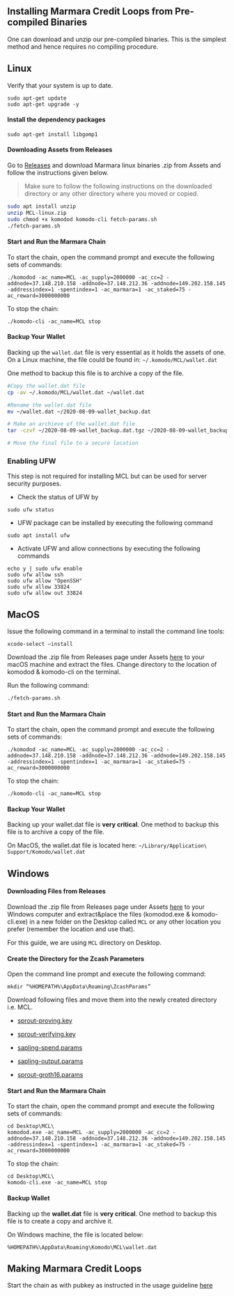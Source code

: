 ## Installing Marmara Credit Loops from Pre-compiled Binaries

One can download and unzip our pre-compiled binaries. This is the simplest method and hence requires no compiling procedure.

## Linux 

Verify that your system is up to date.

```	
sudo apt-get update
sudo apt-get upgrade -y
```

#### Install the dependency packages

```	
sudo apt-get install libgomp1
```
#### Downloading Assets from Releases
Go to [Releases](https://github.com/marmarachain/marmara/releases) and download Marmara linux binaries .zip from Assets and follow the instructions given below.

> Make sure to follow the following instructions on the downloaded directory or any other directory where you moved or copied. 

```sh
sudo apt install unzip
unzip MCL-linux.zip
sudo chmod +x komodod komodo-cli fetch-params.sh
./fetch-params.sh
```
#### Start and Run the Marmara Chain

To start the chain, open the command prompt and execute the following sets of commands:
```
./komodod -ac_name=MCL -ac_supply=2000000 -ac_cc=2 -addnode=37.148.210.158 -addnode=37.148.212.36 -addnode=149.202.158.145 -addressindex=1 -spentindex=1 -ac_marmara=1 -ac_staked=75 -ac_reward=3000000000
```
To stop the chain:
```
./komodo-cli -ac_name=MCL stop
```

#### Backup Your Wallet

Backing up the `wallet.dat` file is very essential as it holds the assets of one.
On a Linux machine, the file could be found in: `~/.komodo/MCL/wallet.dat`

One method to backup this file is to archive a copy of the file.

```bash
#Copy the wallet.dat file
cp -av ~/.komodo/MCL/wallet.dat ~/wallet.dat

#Rename the wallet.dat file
mv ~/wallet.dat ~/2020-08-09-wallet_backup.dat

# Make an archieve of the wallet.dat file
tar -czvf ~/2020-08-09-wallet_backup.dat.tgz ~/2020-08-09-wallet_backup.dat

# Move the final file to a secure location
```

### Enabling UFW
This step is not required for installing MCL but can be used for server security purposes.

- Check the status of UFW by
```
sudo ufw status
```
- UFW package can be installed by executing the following command
```	
sudo apt install ufw
```
- Activate UFW and allow connections by executing the following commands
```
echo y | sudo ufw enable
sudo ufw allow ssh
sudo ufw allow "OpenSSH"
sudo ufw allow 33824
sudo ufw allow out 33824
```

## MacOS

Issue the following command in a terminal to install the command line tools:

```
xcode-select –install
```

Download the .zip file from Releases page under Assets [here](https://github.com/marmarachain/marmara/releases/) to your macOS machine and extract the files. Change directory to the location of komodod & komodo-cli on the terminal. 

Run the following command:  

```sh
./fetch-params.sh
```

#### Start and Run the Marmara Chain

To start the chain, open the command prompt and execute the following sets of commands:
```
./komodod -ac_name=MCL -ac_supply=2000000 -ac_cc=2 -addnode=37.148.210.158 -addnode=37.148.212.36 -addnode=149.202.158.145 -addressindex=1 -spentindex=1 -ac_marmara=1 -ac_staked=75 -ac_reward=3000000000
```
To stop the chain:
```
./komodo-cli -ac_name=MCL stop
```

#### Backup Your Wallet

Backing up your wallet.dat file is **very critical**. One method to backup this file is to archive a copy of the file.

On MacOS, the wallet.dat file is located here: ```~/Library/Application\ Support/Komodo/wallet.dat```


## Windows

#### Downloading Files from Releases

Download the .zip file from Releases page under Assets [here](https://github.com/marmarachain/marmara/releases/) to your Windows computer and extract&place the files (komodod.exe & komodo-cli.exe) in a new folder on the Desktop called ```MCL``` or any other location you prefer (remember the location and use that). 

For this guide, we are using ```MCL``` directory on Desktop.

#### Create the Directory for the Zcash Parameters
Open the command line prompt and execute the following command:

```
mkdir “%HOMEPATH%\AppData\Roaming\ZcashParams”
```

Download following files and move them into the newly created directory i.e. MCL.

- [sprout-proving.key](https://z.cash/downloads/sprout-proving.key)

- [sprout-verifying.key](https://z.cash/downloads/sprout-verifying.key)

- [sapling-spend.params](https://z.cash/downloads/sapling-spend.params)

- [sapling-output.params](https://z.cash/downloads/sapling-output.params)

- [sprout-groth16.params](https://z.cash/downloads/sprout-groth16.params)

#### Start and Run the Marmara Chain

To start the chain, open the command prompt and execute the following sets of commands:
```
cd Desktop\MCL\
komodod.exe -ac_name=MCL -ac_supply=2000000 -ac_cc=2 -addnode=37.148.210.158 -addnode=37.148.212.36 -addnode=149.202.158.145 -addressindex=1 -spentindex=1 -ac_marmara=1 -ac_staked=75 -ac_reward=3000000000
```
To stop the chain:
```
cd Desktop\MCL\
komodo-cli.exe -ac_name=MCL stop
```

#### Backup Wallet

Backing up the **wallet.dat** file is **very critical**. One method to backup this file is to create a copy and archive it.

On Windows machine, the file is located below: 
```
%HOMEPATH%\AppData\Roaming\Komodo\MCL\wallet.dat
```

## Making Marmara Credit Loops
Start the chain as with pubkey as instructed in the usage guideline [here](https://github.com/marmarachain/marmara/wiki/Getting-Started-with-Marmara)


